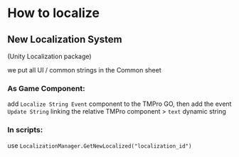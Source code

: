# How to localize

## New Localization System

(Unity Localization package)

we put all UI / common strings in the Common sheet

### As Game Component:
add `Localize String Event` component to the TMPro GO, then add the event `Update String` linking the relative TMPro component > `text` dynamic string 

### In scripts:

use  `LocalizationManager.GetNewLocalized("localization_id")`

